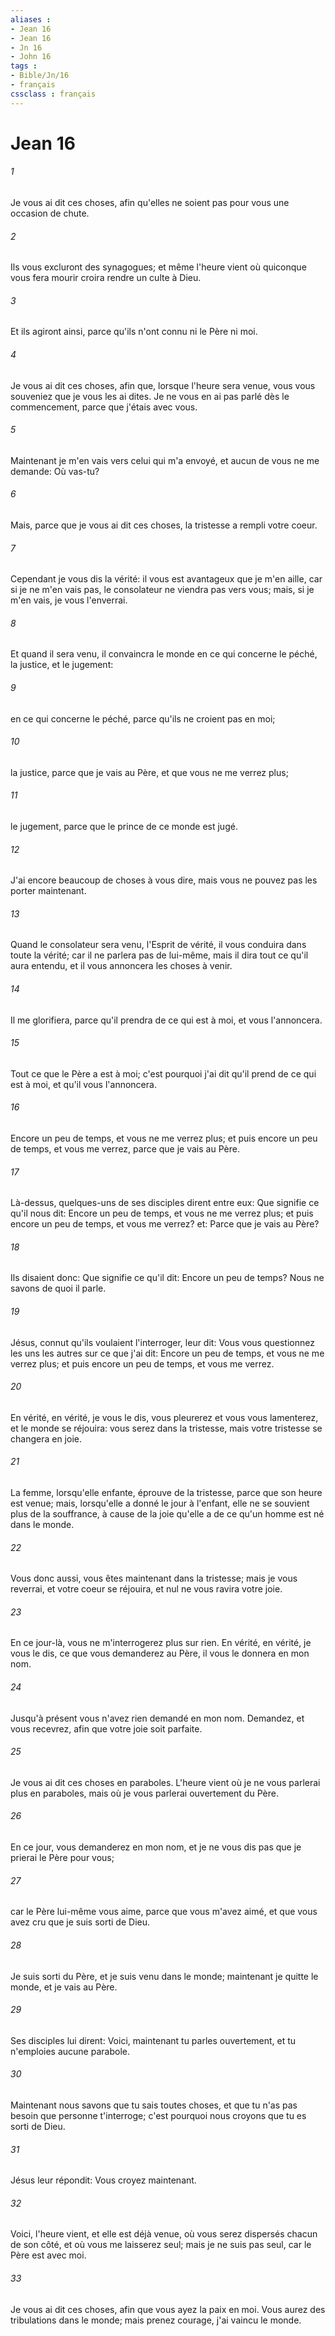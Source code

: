 ```yaml
---
aliases : 
- Jean 16
- Jean 16
- Jn 16
- John 16
tags : 
- Bible/Jn/16
- français
cssclass : français
---
```


# Jean 16

###### 1
Je vous ai dit ces choses, afin qu'elles ne soient pas pour vous une occasion de chute.
###### 2
Ils vous excluront des synagogues; et même l'heure vient où quiconque vous fera mourir croira rendre un culte à Dieu.
###### 3
Et ils agiront ainsi, parce qu'ils n'ont connu ni le Père ni moi.
###### 4
Je vous ai dit ces choses, afin que, lorsque l'heure sera venue, vous vous souveniez que je vous les ai dites. Je ne vous en ai pas parlé dès le commencement, parce que j'étais avec vous.
###### 5
Maintenant je m'en vais vers celui qui m'a envoyé, et aucun de vous ne me demande: Où vas-tu?
###### 6
Mais, parce que je vous ai dit ces choses, la tristesse a rempli votre coeur.
###### 7
Cependant je vous dis la vérité: il vous est avantageux que je m'en aille, car si je ne m'en vais pas, le consolateur ne viendra pas vers vous; mais, si je m'en vais, je vous l'enverrai.
###### 8
Et quand il sera venu, il convaincra le monde en ce qui concerne le péché, la justice, et le jugement:
###### 9
en ce qui concerne le péché, parce qu'ils ne croient pas en moi;
###### 10
la justice, parce que je vais au Père, et que vous ne me verrez plus;
###### 11
le jugement, parce que le prince de ce monde est jugé.
###### 12
J'ai encore beaucoup de choses à vous dire, mais vous ne pouvez pas les porter maintenant.
###### 13
Quand le consolateur sera venu, l'Esprit de vérité, il vous conduira dans toute la vérité; car il ne parlera pas de lui-même, mais il dira tout ce qu'il aura entendu, et il vous annoncera les choses à venir.
###### 14
Il me glorifiera, parce qu'il prendra de ce qui est à moi, et vous l'annoncera.
###### 15
Tout ce que le Père a est à moi; c'est pourquoi j'ai dit qu'il prend de ce qui est à moi, et qu'il vous l'annoncera.
###### 16
Encore un peu de temps, et vous ne me verrez plus; et puis encore un peu de temps, et vous me verrez, parce que je vais au Père.
###### 17
Là-dessus, quelques-uns de ses disciples dirent entre eux: Que signifie ce qu'il nous dit: Encore un peu de temps, et vous ne me verrez plus; et puis encore un peu de temps, et vous me verrez? et: Parce que je vais au Père?
###### 18
Ils disaient donc: Que signifie ce qu'il dit: Encore un peu de temps? Nous ne savons de quoi il parle.
###### 19
Jésus, connut qu'ils voulaient l'interroger, leur dit: Vous vous questionnez les uns les autres sur ce que j'ai dit: Encore un peu de temps, et vous ne me verrez plus; et puis encore un peu de temps, et vous me verrez.
###### 20
En vérité, en vérité, je vous le dis, vous pleurerez et vous vous lamenterez, et le monde se réjouira: vous serez dans la tristesse, mais votre tristesse se changera en joie.
###### 21
La femme, lorsqu'elle enfante, éprouve de la tristesse, parce que son heure est venue; mais, lorsqu'elle a donné le jour à l'enfant, elle ne se souvient plus de la souffrance, à cause de la joie qu'elle a de ce qu'un homme est né dans le monde.
###### 22
Vous donc aussi, vous êtes maintenant dans la tristesse; mais je vous reverrai, et votre coeur se réjouira, et nul ne vous ravira votre joie.
###### 23
En ce jour-là, vous ne m'interrogerez plus sur rien. En vérité, en vérité, je vous le dis, ce que vous demanderez au Père, il vous le donnera en mon nom.
###### 24
Jusqu'à présent vous n'avez rien demandé en mon nom. Demandez, et vous recevrez, afin que votre joie soit parfaite.
###### 25
Je vous ai dit ces choses en paraboles. L'heure vient où je ne vous parlerai plus en paraboles, mais où je vous parlerai ouvertement du Père.
###### 26
En ce jour, vous demanderez en mon nom, et je ne vous dis pas que je prierai le Père pour vous;
###### 27
car le Père lui-même vous aime, parce que vous m'avez aimé, et que vous avez cru que je suis sorti de Dieu.
###### 28
Je suis sorti du Père, et je suis venu dans le monde; maintenant je quitte le monde, et je vais au Père.
###### 29
Ses disciples lui dirent: Voici, maintenant tu parles ouvertement, et tu n'emploies aucune parabole.
###### 30
Maintenant nous savons que tu sais toutes choses, et que tu n'as pas besoin que personne t'interroge; c'est pourquoi nous croyons que tu es sorti de Dieu.
###### 31
Jésus leur répondit: Vous croyez maintenant.
###### 32
Voici, l'heure vient, et elle est déjà venue, où vous serez dispersés chacun de son côté, et où vous me laisserez seul; mais je ne suis pas seul, car le Père est avec moi.
###### 33
Je vous ai dit ces choses, afin que vous ayez la paix en moi. Vous aurez des tribulations dans le monde; mais prenez courage, j'ai vaincu le monde.
